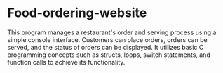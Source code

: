 # Food-ordering-website

This program manages a restaurant's order and serving process using a simple console interface. Customers can place orders, orders can be served, and the status of orders can be displayed. It utilizes basic C programming concepts such as structs, loops, switch statements, and function calls to achieve its functionality.
